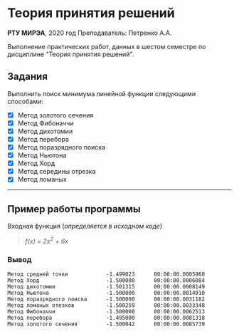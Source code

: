 # Теория принятия решений

**РТУ МИРЭА**, 2020 год
Преподаватель: Петренко А.А.

Выполнение практических работ, данных в шестом семестре по дисциплине "Теория принятия решений".

## Задания

Выполнить поиск минимума линейной функции следующими способами:

- [x] Метод золотого сечения
- [x] Метод Фибоначчи
- [x] Метод дихотомии
- [x] Метод перебора
- [x] Метод поразрядного поиска
- [x] Метод Ньютона
- [x] Метод Хорд
- [x] Метод середины отрезка
- [x] Метод ломаных

***

## Пример работы программы

Входная функция (_определяется в исходном коде_)

>_f(x) = 2x<sup>2</sup> + 6x_

### Вывод

    Метод средней точки            -1.499023      00:00:00.0005960
    Метод Хорд                     -1.500000      00:00:00.0006084
    Метод дихотомии                -1.501315      00:00:00.0008149
    Метод Ньютона                  -1.500000      00:00:00.0014910
    Метод поразрядного поиска      -1.500000      00:00:00.0031182
    Метод ломаных отезков          -1.500259      00:00:00.0033348
    Метод Фибоначчи                -1.500000      00:00:00.0062513
    Метод перебора                 -1.495000      00:00:00.0081318
    Метод золотого сечения         -1.500042      00:00:00.0085739
